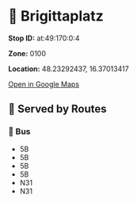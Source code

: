 # 🚉 Brigittaplatz


**Stop ID:** at:49:170:0:4

**Zone:** 0100

**Location:** 48.23292437, 16.37013417

[Open in Google Maps](https://www.google.com/maps?q=48.23292437,16.37013417)

## 🚆 Served by Routes

### 🚌 Bus
- 5B
- 5B
- 5B
- 5B
- N31
- N31